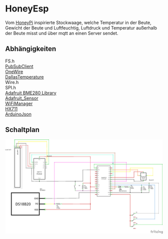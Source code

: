 # HoneyEsp
Vom [HoneyPi](https://github.com/Honey-Pi) inspirierte Stockwaage, welche Temperatur in der Beute, Gewicht der Beute und Luftfeuchtig, Luftdruck und Temperatur außerhalb der Beute misst und über mqtt an einen Server sendet.

## Abhängigkeiten
FS.h  
[PubSubClient](https://github.com/knolleary/pubsubclient)  
[OneWire](https://github.com/PaulStoffregen/OneWire)  
[DallasTemperature](https://github.com/milesburton/Arduino-Temperature-Control-Library)  
Wire.h  
SPI.h  
[Adafruit BME280 Library](https://github.com/adafruit/Adafruit_BME280_Library)  
[Adafruit_Sensor](https://github.com/adafruit/Adafruit_Sensor)  
[WiFiManager](https://github.com/tzapu/WiFiManager)  
[HX711](https://github.com/RobTillaart/HX711)  
[ArduinoJson](https://github.com/bblanchon/ArduinoJson)  

## Schaltplan
![Schaltplan](https://github.com/dontknowwhatido/honeyESP/blob/main/Stockwaage_Schaltplan.png)
